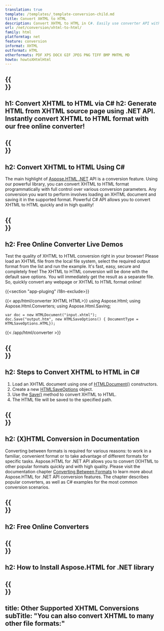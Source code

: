 ```yaml
---
translation: true
template: /templates/_template-conversion-child.md
title: Convert XHTML to HTML
description: Convert XHTML to HTML in C#. Easily use converter API within ASP.NET or any .NET application. Try online XHTML to HTML Converter for free!
url: /net/conversion/xhtml-to-html/
family: html
platformtag: net
feature: conversion
informat: XHTML
outformat: HTML
otherformats: PDF XPS DOCX GIF JPEG PNG TIFF BMP MHTML MD 
howto: howtoXHtmlHtml
---
```


{{<section banner>}}
---
h1: Convert XHTML to HTML via C#
h2: Generate HTML from XHTML source page using .NET API. Instantly convert XHTML to HTML format with our free online converter!
---

{{<section overview>}}
---
h2: Convert XHTML to HTML Using C#
---

The main highlight of [Aspose.HTML .NET](https://products.aspose.com/html/net/) API is a conversion feature. Using our powerful library, you can convert XHTML to HTML format programmatically with full control over various conversion parameters. Any conversion you want to perform involves loading an XHTML document and saving it in the supported format. Powerful C# API allows you to convert XHTML to HTML quickly and in high quality!

{{<section demos>}}
---
h2: Free Online Converter Live Demos
---

Test the quality of XHTML to HTML conversion right in your browser! Please load an XHTML file from the local file system, select the required output format from the list and run the example. It's fast, easy, secure and completely free! The XHTML to HTML conversion will be done with the default save options. You will immediately get the result as a separate file. So, quickly convert any webpage or XHTML to HTML format online!

{{<section "app-pluging" i18n-exclude>}}

{{< app/html/converter XHTML HTML>}}
using Aspose.Html;
using Aspose.Html.Converters;
using Aspose.Html.Saving;

    var doc = new HTMLDocument("input.xhtml");
    doc.Save("output.htm", new HTMLSaveOptions() { DocumentType = HTMLSaveOptions.HTML});

{{< /app/html/converter >}}

{{<section steps>}}
---
h2: Steps to Convert XHTML to HTML in C#
---

1. Load an XHTML document using one of [HTMLDocument()](https://reference.aspose.com/html/net/aspose.html/htmldocument) constructors.
1. Create a new [HTMLSaveOptions](https://reference.aspose.com/html/net/aspose.html.saving/htmlsaveoptions) object.
1. Use the [Save()](https://reference.aspose.com/html/net/aspose.html/htmldocument/save/) method to convert XHTML to HTML.
1. The HTML file will be saved to the specified path.

{{<section documentation>}}
---
h2: (X)HTML Conversion in Documentation
---

Converting between formats is required for various reasons: to work in a familiar, convenient format or to take advantage of different formats for specific tasks. Aspose.HTML for .NET API allows you to convert (X)HTML to other popular formats quickly and with high quality. Please visit the documentation chapter <a href="https://docs.aspose.com/html/net/converting-between-formats/" target="_blank">Converting Between Formats</a> to learn more about Aspose.HTML for .NET API conversion features. The chapter describes popular converters, as well as C# examples for the most common conversion scenarios.

{{<section online-converters>}}
---
h2: Free Online Converters
---

{{<section get-started>}}
---
h2: How to Install Aspose.HTML for .NET library
---

{{<section other-conversions>}}
---
title: Other Supported XHTML Conversions
subTitle: "You can also convert XHTML to many other file formats:"
---